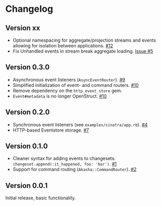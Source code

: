 # Changelog

## Version xx

* Optional namespacing for aggregate/projection streams and events allowing for isolation
  between applications. [#12](https://github.com/bilus/akasha/pull/12)
* Fix Unhandled events in stream break aggregate loading. [Issue #5](https://github.com/bilus/akasha/issues/5)


## Version 0.3.0

* Asynchronous event listeners (`AsyncEventRouter`). [#9](https://github.com/bilus/akasha/pull/9)
* Simplified initialization of event- and command routers. [#10](https://github.com/bilus/akasha/pull/10)
* Remove dependency on the `http_event_store` gem.
* `Event#metadata` is no longer OpenStruct. [#10](https://github.com/bilus/akasha/pull/10)

## Version 0.2.0

* Synchronous event listeners (see `examples/sinatra/app.rb`). [#4](https://github.com/bilus/akasha/pull/4)
* HTTP-based Eventstore storage. [#7](https://github.com/bilus/akasha/pull/7)


## Version 0.1.0

* Cleaner syntax for adding events to changesets: `changeset.append(:it_happened, foo: 'bar')`. [#1](https://github.com/bilus/akasha/pull/1)
* Support for command routing (`Akasha::CommandRouter`). [#2](https://github.com/bilus/akasha/pull/2)


## Version 0.0.1

Initial release, basic functionality.
